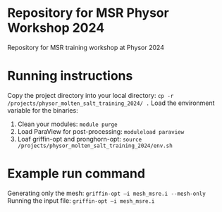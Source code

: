 # Repository for MSR Physor Workshop 2024
Repository for MSR training workshop at Physor 2024

# Running instructions
Copy the project directory into your local directory: `cp -r /projects/physor_molten_salt_training_2024/ .`
Load the environment variable for the binaries:
1. Clean your modules: `module purge`
2. Load ParaView for post-processing: `moduleload paraview`
3. Loaf griffin-opt and pronghorn-opt: `source /projects/physor_molten_salt_training_2024/env.sh`

# Example run command
Generating only the mesh: `griffin-opt –i mesh_msre.i --mesh-only`
Running the input file: `griffin-opt –i mesh_msre.i`
